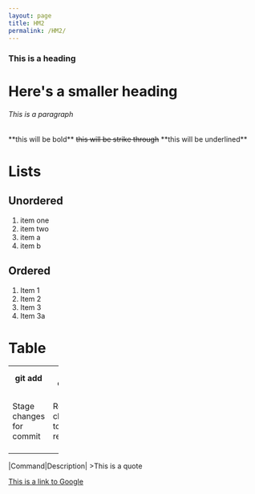 ```yaml
---
layout: page
title: HM2
permalink: /HM2/
---
```

<html>
<h3>This is a heading</h3>
<h1>Here's a smaller heading</h1>
<h6>This is a paragraph</h6>
<p>**this will be bold** <strike>this will be strike through</strike> **this will be underlined**</p>
<h1>Lists</h1>
<h2>Unordered</h2>
<ol>
<li>item one</li>
<li>item two</li>
<li>item a</li>
<li>item b</li>
</ol>
  <h2>Ordered</h2>
  <ol>
  <li>Item 1</li>
  <li>Item 2</li>
  <li>Item 3</li>
  <li>Item 3a</li>
  </ol>

  <h1>Table</h1>
  <table style="width:100">
    <tr>
      <th>git add</th>
      <th>git commit</th>
      <th>git push</th>
    </tr>
    <tr>
      <td>Stage changes for commit</td>
      <td>Record changes to the repository</td>
      <td>Upload local repository content to a remote repository</td>
    </tr>
  </table>
  |Command|Description|
  >This is a quote
  <p><a href="https://www.google.com">This is a link to Google</a></p>
  </html>
